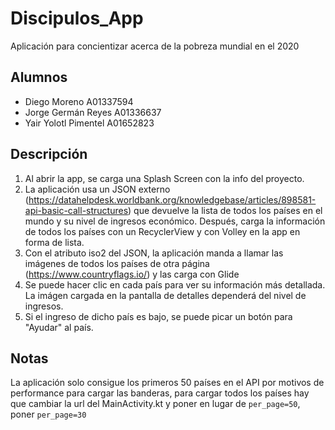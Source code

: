 # Discipulos_App
Aplicación para concientizar acerca de la pobreza mundial en el 2020

## Alumnos
* Diego Moreno A01337594
* Jorge Germán Reyes A01336637
* Yair Yolotl Pimentel A01652823

## Descripción
1. Al abrir la app, se carga una Splash Screen con la info del proyecto.
1. La aplicación usa un JSON externo (https://datahelpdesk.worldbank.org/knowledgebase/articles/898581-api-basic-call-structures) que devuelve la lista de todos los países en el mundo y su nivel de ingresos económico. Después, carga la información de todos los países con un RecyclerView y con Volley en la app en forma de lista. 
1. Con el atributo iso2 del JSON, la aplicación manda a llamar las imágenes de todos los países de otra página (https://www.countryflags.io/) y las carga con Glide
1. Se puede hacer clic en cada país para ver su información más detallada. La imágen cargada en la pantalla de detalles dependerá del nivel de ingresos.
1. Si el ingreso de dicho país es bajo, se puede picar un botón para "Ayudar" al país.

## Notas
La aplicación solo consigue los primeros 50 países en el API por motivos de performance para cargar las banderas, para cargar todos los países hay que cambiar la url del MainActivity.kt y poner en lugar de `per_page=50`, poner `per_page=30`
